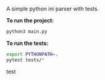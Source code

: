 A simple python ini parser with tests.

**To run the project:**

```bash
python3 main.py
```

**To run the tests:**

```bash
export PYTHONPATH=.
pytest tests/*

```

test
